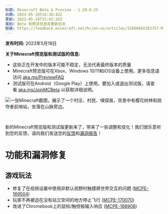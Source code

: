 ```yaml
---
标题: Minecraft Beta & Preview - 1.20.0.25
日期: 2023-05-18T14:30:42Z
更新: 2023-05-18T15:45:26Z
类别: Beta 和预览信息及更新日志
链接: https://feedback.minecraft.net/hc/en-us/articles/15888692383757-Minecraft-Beta-Preview-1-20-0-25
---
```


**发布时间:** 2023年5月18日

**关于Minecraft预览版和测试版的信息:**

- 这些正在开发中的版本可能不稳定，无法代表最终版本的质量
- Minecraft预览版可在Xbox、Windows 10/11和iOS设备上使用。更多信息请访问 [aka.ms/PreviewFAQ](https://aka.ms/PreviewFAQ)
- 测试版可在Android（Google Play）上使用。要加入或退出测试版，请查看 [aka.ms/JoinMCBeta](https://aka.ms/JoinMCBeta) 以获取详细说明。

![一张Minecraft截图，展示了一个村庄、村民、嗅探兽，背景中有樱花树林和掠夺者前哨站，坐落在山脉旁边。](https://feedback.minecraft.net/hc/article_attachments/15888568053389)

 

新的Minecraft预览版和测试版更新来了，带来了一些调整和变化！我们很乐意听到您的反馈，请向我们发送您的[反馈](https://aka.ms/MC120Feedback)和[漏洞报告](https://bugs.mojang.com/)！

# **功能和漏洞修复**

## **游戏玩法**

- 修复了在视频设置中使用非默认视野时触摸屏世界交互的问题 ([MCPE-169504](https://bugs.mojang.com/browse/MCPE-169504))
- 玩家不再被迫在没有站立空间的地方停止飞行 ([MCPE-170070](https://bugs.mojang.com/browse/MCPE-170070))
- 改进了Chromebook上的鼠标/触控板输入响应 ([MCPE-168908](https://bugs.mojang.com/browse/MCPE-168908))